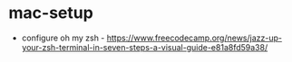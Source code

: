 # mac-setup
- configure oh my zsh - https://www.freecodecamp.org/news/jazz-up-your-zsh-terminal-in-seven-steps-a-visual-guide-e81a8fd59a38/
